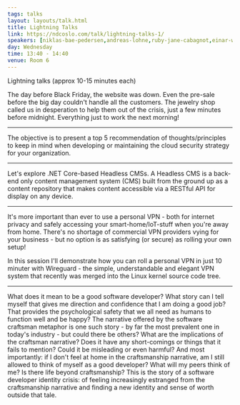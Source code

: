 ```yaml
---
tags: talks
layout: layouts/talk.html
title: Lightning Talks
link: https://ndcoslo.com/talk/lightning-talks-1/
speakers: [niklas-bae-pedersen,andreas-lohne,ruby-jane-cabagnot,einar-w-høst]
day: Wednesday
time: 13:40 - 14:40
venue: Room 6
---
```

Lightning talks (approx 10-15 minutes each)





The day before Black Friday, the website was down. Even the pre-sale before the big day couldn't handle all the customers. The jewelry shop called us in desperation to help them out of the crisis, just a few minutes before midnight. Everything just to work the next morning!



-------------------------





The objective is to present a top 5 recommendation of thoughts/principles to keep in mind when developing or maintaining the cloud security strategy for your organization.



-------------------------






Let's explore .NET Core-based Headless CMSs. A Headless CMS is a back-end only content management system (CMS) built from the ground up as a content repository that makes content accessible via a RESTful API for display on any device.


-------------------------







It's more important than ever to use a personal VPN - both for internet privacy and safely accessing your smart-home/IoT-stuff when you're away from home. There's no shortage of commercial VPN providers vying for your business - but no option is as satisfying (or secure) as rolling your own setup!

In this session I'll demonstrate how you can roll a personal VPN in just 10 minuter with Wireguard - the simple, understandable and elegant VPN system that recently was merged into the Linux kernel source code tree.



-------------------------





What does it mean to be a good software developer? What story can I tell myself that gives me direction and confidence that I am doing a good job? That provides the psychological safety that we all need as humans to function well and be happy? The narrative offered by the software craftsman metaphor is one such story - by far the most prevalent one in today's industry - but could there be others? What are the implications of the craftsman narrative? Does it have any short-comings or things that it fails to mention? Could it be misleading or even harmful? And most importantly: if I don't feel at home in the craftsmanship narrative, am I still allowed to think of myself as a good developer? What will my peers think of me? Is there life beyond craftsmanship? This is the story of a software developer identity crisis: of feeling increasingly estranged from the craftsmanship narrative and finding a new identity and sense of worth outside that tale.
